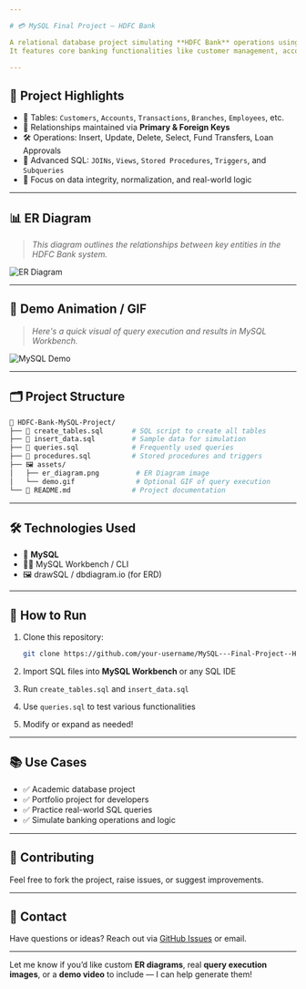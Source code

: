 ```yaml
---

# 💳 MySQL Final Project – HDFC Bank

A relational database project simulating **HDFC Bank** operations using **MySQL**.
It features core banking functionalities like customer management, account tracking, transactions, loans, and more.

---
```


## 📌 Project Highlights

* 🧱 Tables: `Customers`, `Accounts`, `Transactions`, `Branches`, `Employees`, etc.
* 🔗 Relationships maintained via **Primary & Foreign Keys**
* 🛠️ Operations: Insert, Update, Delete, Select, Fund Transfers, Loan Approvals
* 🧠 Advanced SQL: `JOINs`, `Views`, `Stored Procedures`, `Triggers`, and `Subqueries`
* 🔐 Focus on data integrity, normalization, and real-world logic

---

## 📊 ER Diagram

> *This diagram outlines the relationships between key entities in the HDFC Bank system.*

![ER Diagram](https://via.placeholder.com/800x400.png?text=ER+Diagram+Placeholder)

---

## 🎥 Demo Animation / GIF

> *Here's a quick visual of query execution and results in MySQL Workbench.*

![MySQL Demo](https://via.placeholder.com/800x400.gif?text=MySQL+Demo+Placeholder)

---

## 🗂️ Project Structure

```bash
📁 HDFC-Bank-MySQL-Project/
├── 📜 create_tables.sql       # SQL script to create all tables
├── 📜 insert_data.sql         # Sample data for simulation
├── 📜 queries.sql             # Frequently used queries
├── 📜 procedures.sql          # Stored procedures and triggers
├── 🖼️ assets/
│   ├── er_diagram.png         # ER Diagram image
│   └── demo.gif               # Optional GIF of query execution
└── 📄 README.md               # Project documentation
```

---

## 🛠️ Technologies Used

* 🐬 **MySQL**
* 🧑‍💻 MySQL Workbench / CLI
* 🖼️ drawSQL / dbdiagram.io (for ERD)

---

## 🚀 How to Run

1. Clone this repository:

   ```bash
   git clone https://github.com/your-username/MySQL---Final-Project--HDFC-Bank.git
   ```
2. Import SQL files into **MySQL Workbench** or any SQL IDE
3. Run `create_tables.sql` and `insert_data.sql`
4. Use `queries.sql` to test various functionalities
5. Modify or expand as needed!

---

## 📚 Use Cases

* ✅ Academic database project
* ✅ Portfolio project for developers
* ✅ Practice real-world SQL queries
* ✅ Simulate banking operations and logic

---

## 🤝 Contributing

Feel free to fork the project, raise issues, or suggest improvements.

---

## 📩 Contact

Have questions or ideas? Reach out via [GitHub Issues](https://github.com/your-username/MySQL---Final-Project--HDFC-Bank/issues) or email.

---

Let me know if you’d like custom **ER diagrams**, real **query execution images**, or a **demo video** to include — I can help generate them!

